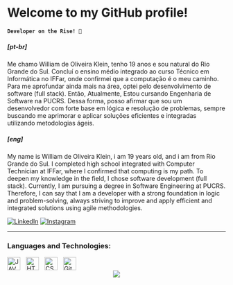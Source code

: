 # Welcome to my GitHub profile!

**`Developer on the Rise! 🚀`**
##### [pt-br] 
Me chamo William de Oliveira Klein, tenho 19 anos e sou natural do Rio Grande do Sul. Concluí o ensino médio integrado ao curso Técnico em Informática no IFFar, onde confirmei que a computação é o meu caminho. Para me aprofundar ainda mais na área, optei pelo desenvolvimento de software (full stack). Então, Atualmente, Estou cursando Engenharia de Software na PUCRS. Dessa forma, posso afirmar que sou um desenvolvedor com forte base em lógica e resolução de problemas, sempre buscando me aprimorar e aplicar soluções eficientes e integradas utilizando metodologias ágeis.
##### [eng] 
My name is William de Oliveira Klein, i am 19 years old, and i am from Rio Grande do Sul. I completed high school integrated with Computer Technician at IFFar, where I confirmed that computing is my path. To deepen my knowledge in the field, I chose software development (full stack). Currently, I am pursuing a degree in Software Engineering at PUCRS. Therefore, I can say that I am a developer with a strong foundation in logic and problem-solving, always striving to improve and apply efficient and integrated solutions using agile methodologies.

[![LinkedIn](https://img.shields.io/badge/linkedin-%230077B5.svg?style=for-the-badge&logo=linkedin&logoColor=white)](https://www.linkedin.com/in/william-de-oliveira-klein-9957872a3/)
[![Instagram](https://img.shields.io/badge/Instagram-%23E4405F.svg?style=for-the-badge&logo=Instagram&logoColor=white)](https://www.instagram.com/wll.kln/)

---


### Languages and Technologies:

<img 
    align="left" 
    alt="JAVA"
    title="Java" 
    width="30px" 
    style="padding-right: 10px;" 
    src="https://cdn.jsdelivr.net/gh/devicons/devicon@latest/icons/java/java-original.svg"
/>
<img 
    align="left" 
    alt="HTML"
    title="HTML" 
    width="30px" 
    style="padding-right: 10px;" 
    src="https://cdn.jsdelivr.net/gh/devicons/devicon@latest/icons/html5/html5-original.svg" 
/>
<img 
    align="left" 
    alt="CSS" 
    title="CSS"
    width="30px" 
    style="padding-right: 10px;" 
    src="https://cdn.jsdelivr.net/gh/devicons/devicon@latest/icons/css3/css3-original.svg" 
/>
<img 
    align="left" 
    alt="Git" 
    title="Git"
    width="30px" 
    style="padding-right: 10px;" 
    src="https://cdn.jsdelivr.net/gh/devicons/devicon@latest/icons/git/git-original.svg" 
/>
<br/>
<p align="center">
  <a href="https://github.com/DenverCoder1/readme-typing-svg">
    <img src="https://readme-typing-svg.herokuapp.com?font=Time+New+Roman&color=F5EC77&size=20&center=true&vCenter=true&width=600&height=100&lines=Software+Engineering+Student;Computer+Technician;:)">
  </a>
</p>


